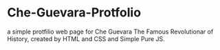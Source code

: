 # Che-Guevara-Protfolio
a simple protfilio web page for Che Guevara The Famous Revolutionar of History, created by HTML and CSS and Simple Pure JS.

